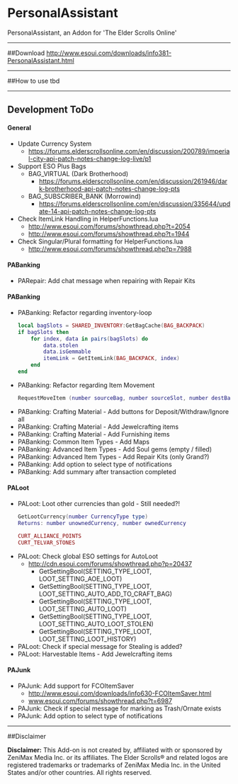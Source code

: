 # PersonalAssistant
PersonalAssistant, an Addon for 'The Elder Scrolls Online'

***

##Download
http://www.esoui.com/downloads/info381-PersonalAssistant.html

***

##How to use
tbd

***

## Development ToDo

#### General
* Update Currency System
  * https://forums.elderscrollsonline.com/en/discussion/200789/imperial-city-api-patch-notes-change-log-live/p1
* Support ESO Plus Bags
  * BAG_VIRTUAL (Dark Brotherhood)
    * https://forums.elderscrollsonline.com/en/discussion/261946/dark-brotherhood-api-patch-notes-change-log-pts
  * BAG_SUBSCRIBER_BANK (Morrowind)
    * https://forums.elderscrollsonline.com/en/discussion/335644/update-14-api-patch-notes-change-log-pts
* Check ItemLink Handling in HelperFunctions.lua
  * http://www.esoui.com/forums/showthread.php?t=2054
  * http://www.esoui.com/forums/showthread.php?t=1944
* Check Singular/Plural formatting for HelperFunctions.lua
    * http://www.esoui.com/forums/showthread.php?p=7988
  
  
#### PABanking
* PARepair: Add chat message when repairing with Repair Kits


#### PABanking
* PABanking: Refactor regarding inventory-loop  
    ```lua
    local bagSlots = SHARED_INVENTORY:GetBagCache(BAG_BACKPACK)
    if bagSlots then
        for index, data in pairs(bagSlots) do
            data.stolen
            data.isGemmable
            itemLink = GetItemLink(BAG_BACKPACK, index)
        end
    end
    ```
* PABanking: Refactor regarding Item Movement  
    ```lua
    RequestMoveItem (number sourceBag, number sourceSlot, number destBag, number destSlot, number stackCount)
    ```
* PABanking: Crafting Material - Add buttons for Deposit/Withdraw/Ignore all
* PABanking: Crafting Material - Add Jewelcrafting items
* PABanking: Crafting Material - Add Furnishing items
* PABanking: Common Item Types - Add Maps
* PABanking: Advanced Item Types - Add Soul gems (empty / filled)
* PABanking: Advanced Item Types - Add Repair Kits (only Grand?)
* PABanking: Add option to select type of notifications
* PABanking: Add summary after transaction completed


#### PALoot
* PALoot: Loot other currencies than gold  - Still needed?!
    ```lua
    GetLootCurrency(number CurrencyType type)  
    Returns: number unownedCurrency, number ownedCurrency
  
    CURT_ALLIANCE_POINTS
    CURT_TELVAR_STONES
    ```
* PALoot: Check global ESO settings for AutoLoot
    * http://cdn.esoui.com/forums/showthread.php?p=20437
        *  GetSettingBool(SETTING_TYPE_LOOT, LOOT_SETTING_AOE_LOOT)
        *  GetSettingBool(SETTING_TYPE_LOOT, LOOT_SETTING_AUTO_ADD_TO_CRAFT_BAG)
        *  GetSettingBool(SETTING_TYPE_LOOT, LOOT_SETTING_AUTO_LOOT)
        *  GetSettingBool(SETTING_TYPE_LOOT, LOOT_SETTING_AUTO_LOOT_STOLEN)
        *  GetSettingBool(SETTING_TYPE_LOOT, LOOT_SETTING_LOOT_HISTORY)
* PALoot: Check if special message for Stealing is added?
* PALoot: Harvestable Items - Add Jewelcrafting items


#### PAJunk
* PAJunk: Add support for FCOItemSaver
  * http://www.esoui.com/downloads/info630-FCOItemSaver.html
  * www.esoui.com/forums/showthread.php?t=6987
* PAJunk: Check if special message for marking as Trash/Ornate exists
* PAJunk: Add option to select type of notifications
   
***

##Disclaimer

**Disclaimer:**
This Add-on is not created by, affiliated with or sponsored by ZeniMax Media Inc. or its affiliates. The Elder Scrolls® and related logos are registered trademarks or trademarks of ZeniMax Media Inc. in the United States and/or other countries. All rights reserved.
